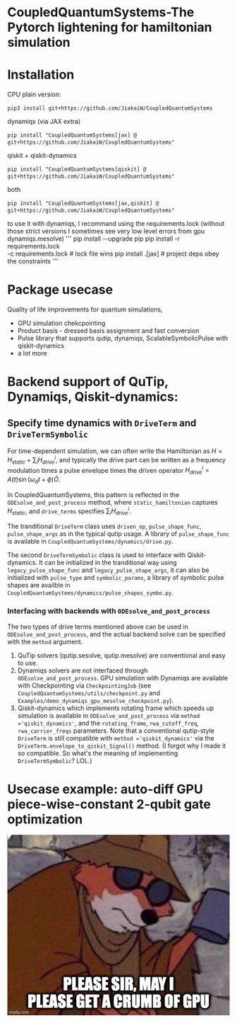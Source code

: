 # CoupledQuantumSystems-The Pytorch lightening for hamiltonian simulation


# Installation
CPU plain version:
```
pip3 install git+https://github.com/JiakaiW/CoupledQuantumSystems
```
dynamiqs (via JAX extra)
```
pip install "CoupledQuantumSystems[jax] @ git+https://github.com/JiakaiW/CoupledQuantumSystems"
```
qiskit + qiskit-dynamics
```
pip install "CoupledQuantumSystems[qiskit] @ git+https://github.com/JiakaiW/CoupledQuantumSystems"
```
both
```
pip install "CoupledQuantumSystems[jax,qiskit] @ git+https://github.com/JiakaiW/CoupledQuantumSystems"
```

to use it with dynamiqs, I recommand using the requirements.lock (without those strict versions I sometimes see very low level errors from gpu dynamiqs.mesolve)
'''
pip install --upgrade pip
pip install -r requirements.lock \
            -c requirements.lock      # lock file wins
pip install .[jax]                    # project deps obey the constraints
'''

# Package usecase

Quality of life improvements for quantum simulations,
- GPU simulation chekcpointing
- Product basis - dressed basis assignment and fast conversion
- Pulse library that supports qutip, dynamiqs, ScalableSymbolicPulse with qiskit-dynamics
- a lot more

# Backend support of QuTip, Dynamiqs, Qiskit-dynamics:
## Specify time dynamics with `DriveTerm` and `DriveTermSymbolic`
For time-dependent simulation, we can often write the Hamiltonian as $H = H_{static}+\sum_i H_{drive}^i,$ and typically the drive part can be written as a frequency modulation times a pulse envelope times the driven operator $H_{drive}^i = A(t)\sin(\omega_d t+\phi)\hat{O}$. 

In CoupledQuantumSystems, this pattern is reflected in the `ODEsolve_and_post_process` method, where `static_hamiltonian` captures $H_{static}$, and `drive_terms` specifies $\sum_i H_{drive}^i$. 

The tranditional `DriveTerm` class uses `driven_op`, `pulse_shape_func`, `pulse_shape_args` as in the typical qutip usage. A library of `pulse_shape_func` is available in `CoupledQuantumSystems/dynamics/drive.py`.

The second `DriveTermSymbolic` class is used to interface with Qiskit-dynamics. It can be initialized in the tranditional way using `legacy_pulse_shape_func` and `legacy_pulse_shape_args`, it can also be initialized with `pulse_type` and `symbolic_params`, a library of symbolic pulse shapes are availble in `CoupledQuantumSystems/dynamics/pulse_shapes_symbo.py`.

### Interfacing with backends with `ODEsolve_and_post_process`
The two types of drive terms mentioned above can be used in `ODEsolve_and_post_process`, and the actual backend solve can be specified with the `method` argument.

1. QuTip solvers (qutip.sesolve, qutip.mesolve) are conventional and easy to use.
2. Dynamiqs solvers are not interfaced through `ODEsolve_and_post_process`. GPU simulation with Dynamiqs are available with Checkpointing via `CheckpointingJob` (see `CoupledQuantumSystems/utils/checkpoint.py` and `Examples/demo_dynamiqs_gpu_mesolve_checkpoint.py`).
3. Qiskit-dynamics which implements rotating frame which speeds up simulation is available in `ODEsolve_and_post_process` via `method ='qiskit_dynamics'`, and the `rotating_frame`, `rwa_cutoff_freq`, `rwa_carrier_freqs` parameters. Note that a conventional qutip-style `DriveTerm` is still compatible with `method ='qiskit_dynamics'` via the `DriveTerm.envelope_to_qiskit_Signal()` method. (I forgot why I made it so compatible. So what's the meaning of implementing `DriveTermSymbolic`? LOL.)


# Usecase example: auto-diff GPU piece-wise-constant 2-qubit gate optimization

![gpu_meme](assets/gpu_meme.jpg)



















